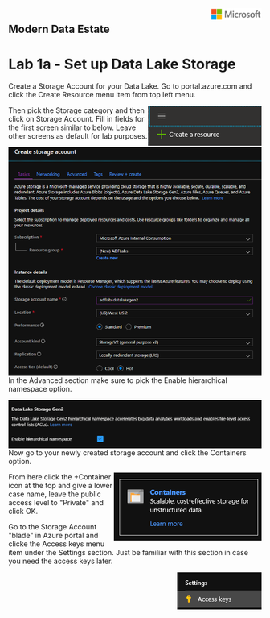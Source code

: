 <img style="float: right;" src="../../graphics/solutions-microsoft-logo-small.png">

## Modern Data Estate
# Lab 1a - Set up Data Lake Storage

Create a Storage Account for your Data Lake.  Go to portal.azure.com and click the Create Resource menu item from top left menu.

<img style="float: right;" src="../../graphics/createresource.png">

Then pick the Storage category and then click on Storage Account.  Fill in fields for the first screen similar to below.
Leave other screens as default for lab purposes.

<img style="float: right;" src="../../graphics/datalakecreate1.png">


In the Advanced section make sure to pick the Enable hierarchical namespace option.

<img style="float: right;" src="../../graphics/MDL_Storage_Hierarchical.png">



Now go to your newly created storage account and click the Containers option.

<img style="float: right;" src="../../graphics/containers.png">

From here click the +Container icon at the top and give a lower case name, leave the public access level to "Private" and click OK.

Go to the Storage Account "blade" in Azure portal and clicke the Access keys menu item under the Settings section.
Just be familiar with this section in case you need the access keys later.

<img style="float: right;" src="../../graphics/storageaccesskeys.png">


